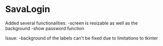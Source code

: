 # SavaLogin
Added several functionalities:
-screen is resizable as well as the background
-show password function

Issue:
-background of the labels can't be fixed due to limitations to tkinter

